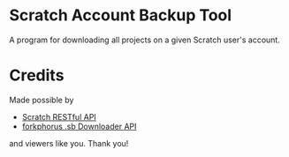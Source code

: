 # Scratch Account Backup Tool
A program for downloading all projects on a given Scratch user's account.


# Credits

Made possible by
- [Scratch RESTful API](https://github.com/scratchfoundation/scratch-rest-api/wiki)
- [forkphorus .sb Downloader API](https://github.com/forkphorus/sb-downloader)

and viewers like you. Thank you!
